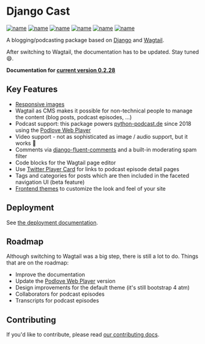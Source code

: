 # Django Cast

[![name](https://img.shields.io/badge/python-3.10%7C3.11%7C3.12-brightgreen)](https://img.shields.io/badge/python-3.10%7C3.11%7C3.12-brightgreen)
[![name](https://img.shields.io/badge/django-4.2%7C5.0-brightgreen)](https://img.shields.io/badge/django-4.1%7C4.2%7C5.0-brightgreen)
[![name](https://img.shields.io/badge/wagtail-5%7C6-brightgreen)](https://img.shields.io/badge/wagtail-4%7C5-brightgreen)
[![name](https://badge.fury.io/py/django-cast.svg)](https://badge.fury.io/py/django-cast)
[![name](https://codecov.io/gh/ephes/django-cast/branch/develop/graph/badge.svg)](https://codecov.io/gh/ephes/django-cast)
[![name](https://img.shields.io/badge/code%20style-black-000000.svg)](https://github.com/ephes/django-cast)

A blogging/podcasting package based on [Django](https://www.djangoproject.com/)
and [Wagtail](https://wagtail.org).

After switching to Wagtail, the documentation has to be updated. Stay tuned 😄.

**Documentation for [current version 0.2.28](https://django-cast.readthedocs.io/en/develop/)**

## Key Features
- [Responsive images](https://django-cast.readthedocs.io/en/develop/features.html#responsive-images)
- Wagtail as CMS makes it possible for non-technical people to manage the content
  (blog posts, podcast episodes, ...)
- Podcast support: this package powers [python-podcast.de](https://python-podcast.de/show)
  since 2018 using the [Podlove Web Player](https://podlove.org/podlove-web-player/)
- Video support - not as sophisticated as image / audio support, but it works 🤗
- Comments via [django-fluent-comments](https://github.com/django-fluent/django-fluent-comments)
  and a built-in moderating spam filter
- Code blocks for the Wagtail page editor
- Use [Twitter Player Card](https://developer.twitter.com/en/docs/twitter-for-websites/cards/overview/player-card)
  for links to podcast episode detail pages
- Tags and categories for posts which are then included in the faceted navigation UI (beta feature)
- [Frontend themes](https://django-cast.readthedocs.io/en/develop/features.html#templates-themes) to
  customize the look and feel of your site

## Deployment

See [the deployment documentation](https://django-cast.readthedocs.io/en/develop/installation.html).

## Roadmap

Although switching to Wagtail was a big step, there is still a lot to do. Things that are on the roadmap:

- Improve the documentation
- Update the [Podlove Web Player](https://podlove.org/podlove-web-player/) version
- Design improvements for the default theme (it's still bootstrap 4 atm)
- Collaborators for podcast episodes
- Transcripts for podcast episodes

## Contributing

If you'd like to contribute, please read
[our contributing docs](https://django-cast.readthedocs.io/en/develop/contributing.html).
